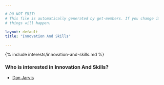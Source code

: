 ```yaml
---

# DO NOT EDIT!
# This file is automatically generated by get-members. If you change it, bad
# things will happen.

layout: default
title: "Innovation And Skills"

---
```


{% include interests/innovation-and-skills.md %}

### Who is interested in Innovation And Skills?


* [Dan Jarvis](/members/dan-jarvis.html)
